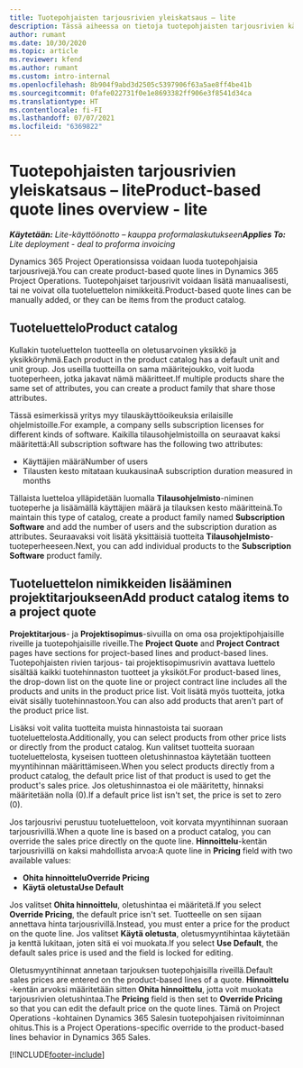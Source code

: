 ```yaml
---
title: Tuotepohjaisten tarjousrivien yleiskatsaus – lite
description: Tässä aiheessa on tietoja tuotepohjaisten tarjousrivien käyttämisestä.
author: rumant
ms.date: 10/30/2020
ms.topic: article
ms.reviewer: kfend
ms.author: rumant
ms.custom: intro-internal
ms.openlocfilehash: 8b904f9abd3d2505c5397906f63a5ae8ff4be41b
ms.sourcegitcommit: 0fafe022731f0e1e8693382ff906e3f8541d34ca
ms.translationtype: HT
ms.contentlocale: fi-FI
ms.lasthandoff: 07/07/2021
ms.locfileid: "6369822"
---
```

# <a name="product-based-quote-lines-overview---lite"></a><span data-ttu-id="8ae99-103">Tuotepohjaisten tarjousrivien yleiskatsaus – lite</span><span class="sxs-lookup"><span data-stu-id="8ae99-103">Product-based quote lines overview - lite</span></span>

<span data-ttu-id="8ae99-104">_**Käytetään:** Lite-käyttöönotto – kauppa proformalaskutukseen_</span><span class="sxs-lookup"><span data-stu-id="8ae99-104">_**Applies To:** Lite deployment - deal to proforma invoicing_</span></span>

<span data-ttu-id="8ae99-105">Dynamics 365 Project Operationsissa voidaan luoda tuotepohjaisia tarjousrivejä.</span><span class="sxs-lookup"><span data-stu-id="8ae99-105">You can create product-based quote lines in Dynamics 365 Project Operations.</span></span> <span data-ttu-id="8ae99-106">Tuotepohjaiset tarjousrivit voidaan lisätä manuaalisesti, tai ne voivat olla tuoteluettelon nimikkeitä.</span><span class="sxs-lookup"><span data-stu-id="8ae99-106">Product-based quote lines can be manually added, or they can be items from the product catalog.</span></span>

## <a name="product-catalog"></a><span data-ttu-id="8ae99-107">Tuoteluettelo</span><span class="sxs-lookup"><span data-stu-id="8ae99-107">Product catalog</span></span>

<span data-ttu-id="8ae99-108">Kullakin tuoteluettelon tuotteella on oletusarvoinen yksikkö ja yksikköryhmä.</span><span class="sxs-lookup"><span data-stu-id="8ae99-108">Each product in the product catalog has a default unit and unit group.</span></span> <span data-ttu-id="8ae99-109">Jos useilla tuotteilla on sama määritejoukko, voit luoda tuoteperheen, jotka jakavat nämä määritteet.</span><span class="sxs-lookup"><span data-stu-id="8ae99-109">If multiple products share the same set of attributes, you can create a product family that share those attributes.</span></span> 

<span data-ttu-id="8ae99-110">Tässä esimerkissä yritys myy tilauskäyttöoikeuksia erilaisille ohjelmistoille.</span><span class="sxs-lookup"><span data-stu-id="8ae99-110">For example, a company sells subscription licenses for different kinds of software.</span></span> <span data-ttu-id="8ae99-111">Kaikilla tilausohjelmistoilla on seuraavat kaksi määritettä:</span><span class="sxs-lookup"><span data-stu-id="8ae99-111">All subscription software has the following two attributes:</span></span>

- <span data-ttu-id="8ae99-112">Käyttäjien määrä</span><span class="sxs-lookup"><span data-stu-id="8ae99-112">Number of users</span></span>
- <span data-ttu-id="8ae99-113">Tilausten kesto mitataan kuukausina</span><span class="sxs-lookup"><span data-stu-id="8ae99-113">A subscription duration measured in months</span></span>

<span data-ttu-id="8ae99-114">Tällaista luetteloa ylläpidetään luomalla **Tilausohjelmisto**-niminen tuoteperhe ja lisäämällä käyttäjien määrä ja tilauksen kesto määritteinä.</span><span class="sxs-lookup"><span data-stu-id="8ae99-114">To maintain this type of catalog, create a product family named **Subscription Software** and add the number of users and the subscription duration as attributes.</span></span> <span data-ttu-id="8ae99-115">Seuraavaksi voit lisätä yksittäisiä tuotteita **Tilausohjelmisto**-tuoteperheeseen.</span><span class="sxs-lookup"><span data-stu-id="8ae99-115">Next, you can add individual products to the **Subscription Software** product family.</span></span>

## <a name="add-product-catalog-items-to-a-project-quote"></a><span data-ttu-id="8ae99-116">Tuoteluettelon nimikkeiden lisääminen projektitarjoukseen</span><span class="sxs-lookup"><span data-stu-id="8ae99-116">Add product catalog items to a project quote</span></span>

<span data-ttu-id="8ae99-117">**Projektitarjous**- ja **Projektisopimus**-sivuilla on oma osa projektipohjaisille riveille ja tuotepohjaisille riveille.</span><span class="sxs-lookup"><span data-stu-id="8ae99-117">The **Project Quote** and **Project Contract** pages have sections for project-based lines and product-based lines.</span></span> <span data-ttu-id="8ae99-118">Tuotepohjaisten rivien tarjous- tai projektisopimusrivin avattava luettelo sisältää kaikki tuotehinnaston tuotteet ja yksiköt.</span><span class="sxs-lookup"><span data-stu-id="8ae99-118">For product-based lines, the drop-down list on the quote line or project contract line includes all the products and units in the product price list.</span></span> <span data-ttu-id="8ae99-119">Voit lisätä myös tuotteita, jotka eivät sisälly tuotehinnastoon.</span><span class="sxs-lookup"><span data-stu-id="8ae99-119">You can also add products that aren't part of the product price list.</span></span>

<span data-ttu-id="8ae99-120">Lisäksi voit valita tuotteita muista hinnastoista tai suoraan tuoteluettelosta.</span><span class="sxs-lookup"><span data-stu-id="8ae99-120">Additionally, you can select products from other price lists or directly from the product catalog.</span></span> <span data-ttu-id="8ae99-121">Kun valitset tuotteita suoraan tuoteluettelosta, kyseisen tuotteen oletushinnastoa käytetään tuotteen myyntihinnan määrittämiseen.</span><span class="sxs-lookup"><span data-stu-id="8ae99-121">When you select products directly from a product catalog, the default price list of that product is used to get the product's sales price.</span></span> <span data-ttu-id="8ae99-122">Jos oletushinnastoa ei ole määritetty, hinnaksi määritetään nolla (0).</span><span class="sxs-lookup"><span data-stu-id="8ae99-122">If a default price list isn't set, the price is set to zero (0).</span></span>

<span data-ttu-id="8ae99-123">Jos tarjousrivi perustuu tuoteluetteloon, voit korvata myyntihinnan suoraan tarjousrivillä.</span><span class="sxs-lookup"><span data-stu-id="8ae99-123">When a quote line is based on a product catalog, you can override the sales price directly on the quote line.</span></span> <span data-ttu-id="8ae99-124">**Hinnoittelu**-kentän tarjousrivillä on kaksi mahdollista arvoa:</span><span class="sxs-lookup"><span data-stu-id="8ae99-124">A quote line in **Pricing** field with two available values:</span></span>

- <span data-ttu-id="8ae99-125">**Ohita hinnoittelu**</span><span class="sxs-lookup"><span data-stu-id="8ae99-125">**Override Pricing**</span></span>
- <span data-ttu-id="8ae99-126">**Käytä oletusta**</span><span class="sxs-lookup"><span data-stu-id="8ae99-126">**Use Default**</span></span>

<span data-ttu-id="8ae99-127">Jos valitset **Ohita hinnoittelu**, oletushintaa ei määritetä.</span><span class="sxs-lookup"><span data-stu-id="8ae99-127">If you select **Override Pricing**, the default price isn't set.</span></span> <span data-ttu-id="8ae99-128">Tuotteelle on sen sijaan annettava hinta tarjousrivillä.</span><span class="sxs-lookup"><span data-stu-id="8ae99-128">Instead, you must enter a price for the product on the quote line.</span></span> <span data-ttu-id="8ae99-129">Jos valitset **Käytä oletusta**, oletusmyyntihintaa käytetään ja kenttä lukitaan, joten sitä ei voi muokata.</span><span class="sxs-lookup"><span data-stu-id="8ae99-129">If you select **Use Default**, the default sales price is used and the field is locked for editing.</span></span>

<span data-ttu-id="8ae99-130">Oletusmyyntihinnat annetaan tarjouksen tuotepohjaisilla riveillä.</span><span class="sxs-lookup"><span data-stu-id="8ae99-130">Default sales prices are entered on the product-based lines of a quote.</span></span> <span data-ttu-id="8ae99-131">**Hinnoittelu** -kentän arvoksi määritetään sitten **Ohita hinnoittelu**, jotta voit muokata tarjousrivien oletushintaa.</span><span class="sxs-lookup"><span data-stu-id="8ae99-131">The **Pricing** field is then set to **Override Pricing** so that you can edit the default price on the quote lines.</span></span> <span data-ttu-id="8ae99-132">Tämä on Project Operations -kohtainen Dynamics 365 Salesin tuotepohjaisen rivitoiminnan ohitus.</span><span class="sxs-lookup"><span data-stu-id="8ae99-132">This is a Project Operations-specific override to the product-based lines behavior in Dynamics 365 Sales.</span></span>


[!INCLUDE[footer-include](../../includes/footer-banner.md)]